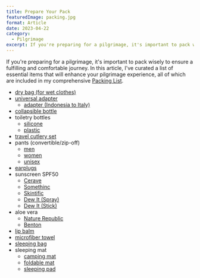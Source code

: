 ```yaml
---
title: Prepare Your Pack
featuredImage: packing.jpg
format: Article
date: 2023-04-22
category:
  - Pilgrimage
excerpt: If you're preparing for a pilgrimage, it's important to pack wisely to ensure a fulfilling and comfortable journey. In this article, I've curated a list of essential items that will enhance your pilgrimage experience, all of which are included in my comprehensive Packing List.
---
```

If you're preparing for a pilgrimage, it's important to pack wisely to ensure a fulfilling and comfortable journey. In this article, I've curated a list of essential items that will enhance your pilgrimage experience, all of which are included in my comprehensive [Packing List](https://drive.google.com/file/d/1fOrdZOxcSaumpO23C7yQRYQn1n6zlS3O/view?usp=sharing).

- [dry bag (for wet clothes)](https://shopee.co.id/SEA-TO-SUMMIT-ULTRA-SIL-DRY-SACK-8L-i.19260065.11887578848?sp_atk=5f7e06f9-cc5c-4323-9bf2-e776c9fbef41&xptdk=5f7e06f9-cc5c-4323-9bf2-e776c9fbef41)
- [universal adapter](https://shopee.co.id/Universal-Adapter-AUKEY-PA-TA01-With-USB-C-USB-A-Port-501426-i.614879723.20142434101?sp_atk=953e3845-e732-4334-b06e-e158a130282f&xptdk=953e3845-e732-4334-b06e-e158a130282f)
	- [adapter (Indonesia to Italy)](https://shopee.co.id/Colokan-3-pin-UK-US-EU-AU-to-Italy-Travel-AC-Adapter-Plug-Converter-travel-universal-i.7414001.1443767109?sp_atk=328e4172-2d14-4963-8b50-3d1f58c07667&xptdk=328e4172-2d14-4963-8b50-3d1f58c07667)
- [collapsible bottle](https://shopee.co.id/product/820921504/20832195752?d_id=a799d&utm_content=34n1zeSxtUzLNpkRB1uyuUK2bVjm)
- toiletry bottles
	- [silicone](https://shopee.co.id/product/520253947/21536701515?d_id=a74de&utm_content=349PkReUNd7cmSnSwziLJ67NZx7R)
	- [plastic](https://shopee.co.id/product/130885242/15815603011?d_id=a74de&utm_content=349PkReUNa4pgA5SGBmVAeau47cb)
- [travel cutlery set](https://shopee.co.id/portable-chopstik-sendok-garpu-set-i.9981002.13132105618?sp_atk=8b3fa55a-f8fa-4fba-a86a-8364aa0d1d89&xptdk=8b3fa55a-f8fa-4fba-a86a-8364aa0d1d89)
- pants (convertible/zip-off)
	- [men](https://www.columbiasportswear.id/collections/mens-convertible-pant/products/mens-blood-and-guts-iii-conv)
	- [women](https://shopee.co.id/product/6004878/10442216866?d_id=095e6&utm_content=34n1zeSyUS1rKS2dUuLhyNfTh2TR)
	- [unisex](https://shopee.co.id/product/619065541/15348881850?d_id=095e6&utm_content=34n1zeSyUS3rG6qeFHacfWJnVG95)
- [earplugs](https://shopee.co.id/Penutup-Telinga-Ear-Plug-Pelindung-Penyumbat-Kuping-Peredam-Suara-Safety-EarPlug-i.436088651.16866689277?sp_atk=03dbc0df-3067-4afe-b83b-7c046dee9672&xptdk=03dbc0df-3067-4afe-b83b-7c046dee9672)
- sunscreen SPF50
	- [Cerave](https://shopee.co.id/CeraVe-Hydrating-Mineral-Sunscreen-Face-Lotion-SPF-30-75-ML-i.27668873.20616149362?sp_atk=26eb616a-d5e2-48be-bc51-372759e0cd2b&xptdk=26eb616a-d5e2-48be-bc51-372759e0cd2b)
	- [Somethinc](https://shopee.co.id/product/195455930/14483006210?d_id=a74de&utm_content=349PkReUNYCNnrbyFPFxHqfXSVRR)
	- [Skintific](https://shopee.co.id/product/457706720/18370976008?d_id=a74de&utm_content=349PkReUNYGg1EcdpSRnbYLGNsr7)
	- [Dew It (Spray)](https://shopee.co.id/Sunscreen-Spray-SPF-50-Vit-C-Dew-It-Sunscreen-Mist-Tabir-surya-transparan-sweatproof-waterproof-atasi-kulit-kusam-dan-belang-i.310918784.19848150293?sp_atk=21cbc6a9-d53b-4011-aa40-02e4a0dad1b6&xptdk=21cbc6a9-d53b-4011-aa40-02e4a0dad1b6)
	- [Dew It (Stick)](https://shopee.co.id/Sunscreen-SPF-50-PA-Dew-It-Face-Sun-Stick-Non-comedogenic-tabir-surya-hybrid-UVA-UVB-protection-24-gr-i.310918784.11615628058?sp_atk=49192c7e-d888-45b4-9084-5dcfc893705f&xptdk=49192c7e-d888-45b4-9084-5dcfc893705f)
- aloe vera
	- [Nature Republic](https://shopee.co.id/NATURE-REPUBLIC-Aloe-Vera-92-Soothing-Gel-full-szie-300ml-i.380432213.7278674714?sp_atk=a1c27708-409e-4773-bc17-960ac7834185&xptdk=a1c27708-409e-4773-bc17-960ac7834185)
	- [Benton](https://shopee.co.id/Benton-aloe-propolis-soothing-gel-100ml-30ml-i.948529.3713333982?sp_atk=37aa8f89-e868-4546-9590-cd2936efdba0&xptdk=37aa8f89-e868-4546-9590-cd2936efdba0)
- [lip balm](https://shopee.co.id/Dr.-Bronner%27s-Lip-Balm-Organik-varian-Unscented-4-g-i.299697001.5648482652?sp_atk=18c23b09-51ac-42a6-a599-5e9709bd98ee&xptdk=18c23b09-51ac-42a6-a599-5e9709bd98ee)
- [microfiber towel](https://shopee.co.id/ELFS-ACTIVE-Handuk-Microfiber-Quick-Dry-Travelling-Outdoor-Microfiber-Towel-Handuk-Olahraga-i.131191933.18451825609?sp_atk=cc7a25fd-a16d-4d36-8063-bdcba38de871&xptdk=cc7a25fd-a16d-4d36-8063-bdcba38de871)
- [sleeping bag](https://shopee.co.id/product/225716955/20123319136?d_id=a799d&utm_content=34n1zeSxtLKapXtbiac1hY657yEX)
- sleeping mat
	- [camping mat](https://shopee.co.id/product/79161787/1410240062?d_id=a799d&utm_content=34n1zeSxtLbfC5fATL7h9zMAu17u)
	- [foldable mat](https://shopee.co.id/product/119157255/15445078544?d_id=a799d&utm_content=34n1zeSxtMg7q7jGwnVU9FuE1t5V)
	- [sleeping pad](https://shopee.co.id/product/170734575/20667793623?d_id=a799d&utm_content=34n1zeSyWeMeuJ8xbEBYhNdJLtmM)
